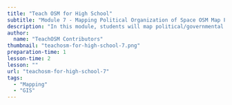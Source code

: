 ```yaml
---
title: "Teach OSM for High School"
subtitle: "Module 7 - Mapping Political Organization of Space OSM Map Features"
description: "In this module, students will map political/governmental facilities, properties and other map features associated with politics and the government at location(s) in the world.  Students will explore similarities and differences between the arrangement of these facilities in areas where government structures may differ.  A suggested implementation is provided."
author:
  name: "TeachOSM Contributors"
thumbnail: "teachosm-for-high-school-7.png"
preparation-time: 1
lesson-time: 2
lesson: ""
url: "teachosm-for-high-school-7"
tags:
  - "Mapping"
  - "GIS"
---
```

